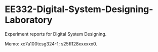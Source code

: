# EE332-Digital-System-Designing-Laboratory
Experiment reports for Digital System Designing.

Memo: xc7a100tcsg324-1; s25fl128xxxxxx0.